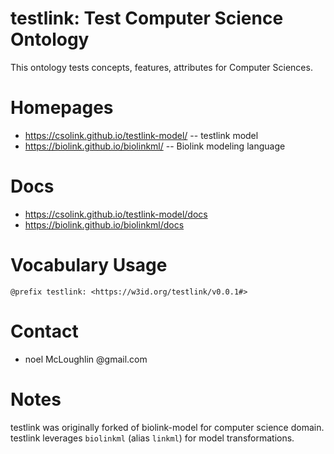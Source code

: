 testlink: Test Computer Science Ontology
=======
This ontology tests concepts, features, attributes for Computer Sciences.

# Homepages
* https://csolink.github.io/testlink-model/ -- testlink model
* https://biolink.github.io/biolinkml/ -- Biolink modeling language

# Docs
* https://csolink.github.io/testlink-model/docs
* https://biolink.github.io/biolinkml/docs

# Vocabulary Usage
    @prefix testlink: <https://w3id.org/testlink/v0.0.1#>

# Contact
* noel McLoughlin @gmail.com

# Notes
testlink was originally forked of biolink-model for computer science domain.
testlink leverages `biolinkml` (alias `linkml`) for model transformations.
